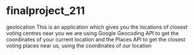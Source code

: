 # finalproject_211
geolocation
This is an application which gives you the locations of closest voting centres near you 
we are using Google Geocoding API to get the coordinates of your current location 
and the Places API to get the closest voting places near us, using the coordinates of our location
